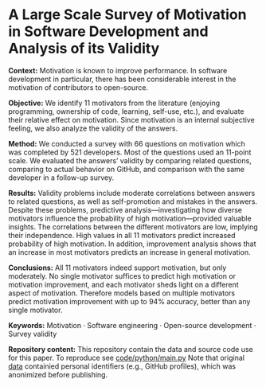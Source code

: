 # A Large Scale Survey of Motivation in Software Development and Analysis of its Validity

**Context:** Motivation is known to improve performance. In software development in particular, there has been considerable interest in the
motivation of contributors to open-source.

**Objective:** We identify 11 motivators from the literature (enjoying programming, ownership of code, learning, self-use, etc.), and evaluate their relative
effect on motivation. Since motivation is an internal subjective feeling, we also
analyze the validity of the answers.

**Method:** We conducted a survey with 66 questions on motivation which was
completed by 521 developers. Most of the questions used an 11-point scale. We
evaluated the answers’ validity by comparing related questions, comparing to
actual behavior on GitHub, and comparison with the same developer in a
follow-up survey.

**Results:** Validity problems include moderate correlations between answers to
related questions, as well as self-promotion and mistakes in the answers. Despite these problems, predictive analysis—investigating how diverse motivators
influence the probability of high motivation—provided valuable insights. The
correlations between the different motivators are low, implying their independence. High values in all 11 motivators predict increased probability of high
motivation. In addition, improvement analysis shows that an increase in most
motivators predicts an increase in general motivation.

**Conclusions:** All 11 motivators indeed support motivation, but only moderately. No single motivator suffices to predict high motivation or motivation
improvement, and each motivator sheds light on a different aspect of motivation. Therefore models based on multiple motivators predict motivation
improvement with up to 94% accuracy, better than any single motivator.

**Keywords:** Motivation · Software engineering · Open-source development · Survey validity

**Repository content:**
This repository contain the data and source code use for this paper.
To reproduce see [code/python/main.py](https://github.com/evidencebp/motivation/blob/master/code/python/main.py)
Note that original [data](https://github.com/evidencebp/motivation/tree/master/data) containied personal identifiers (e.g., GitHub profiles), which was anonimized before publishing.

